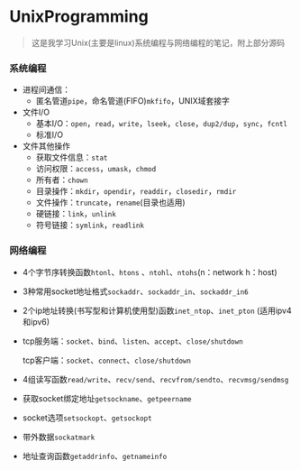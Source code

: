 # UnixProgramming

> 这是我学习Unix(主要是linux)系统编程与网络编程的笔记，附上部分源码

### 系统编程

* 进程间通信：
  * 匿名管道`pipe`，命名管道(FIFO)`mkfifo`，UNIX域套接字
* 文件I/O
  * 基本I/O：`open`，`read`，`write`，`lseek`，`close`，`dup2/dup`，`sync`，`fcntl`
  * 标准I/O
* 文件其他操作
  * 获取文件信息：`stat`
  * 访问权限：`access`，`umask`，`chmod`
  * 所有者：`chown`
  * 目录操作：`mkdir`，`opendir`，`readdir`，`closedir`，`rmdir`
  * 文件操作：`truncate`，`rename`(目录也适用)
  * 硬链接：`link`，`unlink`
  * 符号链接：`symlink`，`readlink`

### 网络编程

* 4个字节序转换函数`htonl`、`htons` 、`ntohl`、`ntohs`(n：network     h：host)

* 3种常用socket地址格式`sockaddr`、`sockaddr_in`、`sockaddr_in6`

* 2个ip地址转换(书写型和计算机使用型)函数`inet_ntop`、`inet_pton` (适用ipv4和ipv6)

* tcp服务端：`socket`、`bind`、`listen`、`accept`、`close/shutdown`

  tcp客户端：`socket`、`connect`、`close/shutdown`

* 4组读写函数`read/write`、`recv/send`、`recvfrom/sendto`、`recvmsg/sendmsg`

* 获取socket绑定地址`getsockname`、`getpeername`

* socket选项`setsockopt`、`getsockopt`

* 带外数据`sockatmark`

* 地址查询函数`getaddrinfo`、`getnameinfo`

